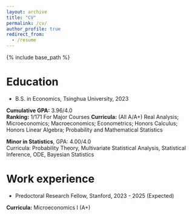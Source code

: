 ```yaml
---
layout: archive
title: "CV"
permalink: /cv/
author_profile: true
redirect_from:
  - /resume
---
```


{% include base_path %}

Education
======
* B.S. in Economics, Tsinghua University, 2023

**Cumulative GPA:** 3.96/4.0  
**Ranking:** 1/171 For Major Courses 
**Curricula:** (All A/A+) Real Analysis; Microeconomics; Macroeconomics; Econometrics; Honors Calculus; Honors Linear Algebra; Probability and Mathematical Statistics

**Minor in Statistics**, GPA: 4.00/4.0  
Curricula: Probability Theory, Multivariate Statistical Analysis, Statistical Inference, ODE, Bayesian Statistics

Work experience
======
* Predoctoral Research Fellow, Stanford, 2023 - 2025 (Expected)

**Curricula:** Microeconomics I (A+)



